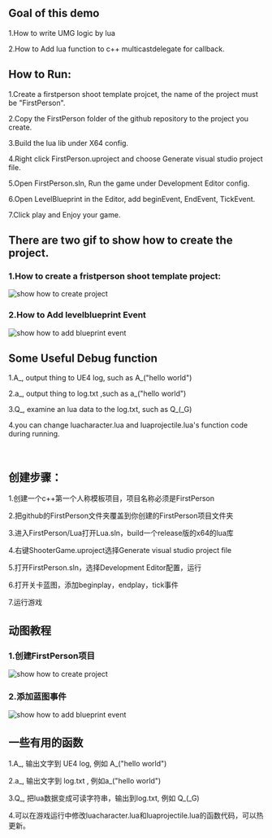 ## Goal of this demo
1.How to write UMG logic by lua 

2.How to Add lua function to c++ multicastdelegate for callback.


## How to Run:
1.Create a firstperson shoot template projcet, the name of the project must be "FirstPerson".

2.Copy the FirstPerson folder of the github repository to the project you create.

3.Build the lua lib under X64 config.

4.Right click FirstPerson.uproject and choose Generate visual studio project file.

5.Open FirstPerson.sln, Run the game under Development Editor config.

6.Open LevelBlueprint in the Editor, add beginEvent, EndEvent, TickEvent.

7.Click play and Enjoy your game.




## There are two gif to show how to create the project.

### 1.How to create a fristperson shoot template project:
![show how to create project](https://github.com/asqbtcupid/asqbtcupid.github.com/blob/master/_image/firstperson.gif?raw=true)

### 2.How to Add levelblueprint Event
![show how to add blueprint event](https://github.com/asqbtcupid/asqbtcupid.github.com/blob/master/_image/addbpevent_fp.gif?raw=true)

## Some Useful Debug function

1.A\_, output thing to UE4 log, such as A\_("hello world")

2.a\_, output thing to log.txt ,such as a\_("hello world")

3.Q\_, examine an lua data to the log.txt, such as Q\_(\_G)

4.you can change luacharacter.lua and luaprojectile.lua's function code during running.

​
​
## 创建步骤：
1.创建一个c++第一个人称模板项目，项目名称必须是FirstPerson

2.把github的FirstPerson文件夹覆盖到你创建的FirstPerson项目文件夹

3.进入FirstPerson/Lua打开Lua.sln，build一个release版的x64的lua库

4.右键ShooterGame.uproject选择Generate visual studio project file

5.打开FirstPerson.sln，选择Development Editor配置，运行

6.打开关卡蓝图，添加beginplay，endplay，tick事件

7.运行游戏

## 动图教程
### 1.创建FirstPerson项目
![show how to create project](https://github.com/asqbtcupid/asqbtcupid.github.com/blob/master/_image/firstperson.gif?raw=true)
​
### 2.添加蓝图事件
![show how to add blueprint event](https://github.com/asqbtcupid/asqbtcupid.github.com/blob/master/_image/addbpevent_fp.gif?raw=true)

## 一些有用的函数

1.A\_, 输出文字到 UE4 log, 例如 A\_("hello world")

2.a\_, 输出文字到 log.txt , 例如a\_("hello world")

3.Q\_, 把lua数据变成可读字符串，输出到log.txt, 例如 Q\_(\_G)

4.可以在游戏运行中修改luacharacter.lua和luaprojectile.lua的函数代码，可以热更新。
